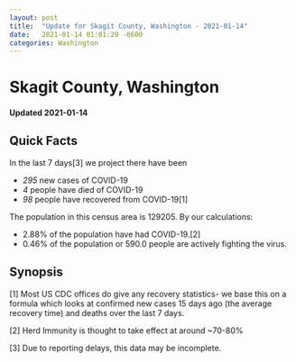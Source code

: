 ```yaml
---
layout: post
title:  "Update for Skagit County, Washington - 2021-01-14"
date:   2021-01-14 01:01:29 -0600
categories: Washington
---
```


# Skagit County, Washington
#### Updated 2021-01-14

## Quick Facts

In the last 7 days[3] we project there have been
- *295* new cases of COVID-19
- *4* people have died of COVID-19
- *98* people have recovered from COVID-19[1]

The population in this census area is 129205. By our calculations:
- 2.88% of the population have had COVID-19.[2]
- 0.46% of the population or 590.0 people are actively fighting the virus.

## Synopsis




[1] Most US CDC offices do give any recovery statistics- we base this on a formula which looks at confirmed new cases
15 days ago (the average recovery time) and deaths over the last 7 days.

[2] Herd Immunity is thought to take effect at around ~70-80%

[3] Due to reporting delays, this data may be incomplete.
 
    